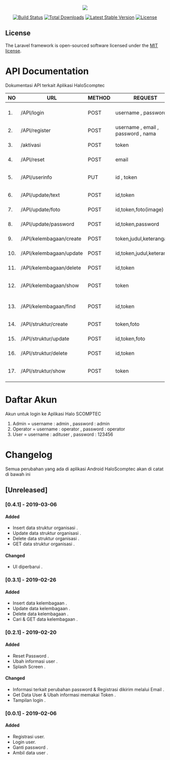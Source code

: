 <p align="center"><img src="https://laravel.com/assets/img/components/logo-laravel.svg"></p>

<p align="center">
<a href="https://travis-ci.org/laravel/framework"><img src="https://travis-ci.org/laravel/framework.svg" alt="Build Status"></a>
<a href="https://packagist.org/packages/laravel/framework"><img src="https://poser.pugx.org/laravel/framework/d/total.svg" alt="Total Downloads"></a>
<a href="https://packagist.org/packages/laravel/framework"><img src="https://poser.pugx.org/laravel/framework/v/stable.svg" alt="Latest Stable Version"></a>
<a href="https://packagist.org/packages/laravel/framework"><img src="https://poser.pugx.org/laravel/framework/license.svg" alt="License"></a>
</p>


## License

The Laravel framework is open-sourced software licensed under the [MIT license](https://opensource.org/licenses/MIT).


# API Documentation

Dokumentasi API terkait Aplikasi HaloScomptec

| NO | URL | METHOD | REQUEST | RESPONSE |
|----|-----|--------|---------|----------|
|1.  | /API/login | POST | username , password | kode , pesan , data |
|2.  | /API/register | POST | username , email , password , nama | kode , pesan |
|3.  | /aktivasi | POST | token | kode , pesan |
|4.  | /API/reset | POST | email | kode , pesan |
|5.  | /API/userinfo | PUT | id , token | kode , pesan , data |
|6.  | /API/update/text | POST | id,token | kode , pesan |
|7.  | /API/update/foto | POST | id,token,foto(image) | kode , pesan |
|8.  | /API/update/password | POST | id,token,password | kode , pesan |
|9.  | /API/kelembagaan/create | POST | token,judul,keterangan | kode , pesan |
|10. | /API/kelembagaan/update | POST | id,token,judul,keterangan | kode , pesan |
|11. | /API/kelembagaan/delete | POST | id,token | kode , pesan |
|12. | /API/kelembagaan/show | POST | token | kode , pesan , data |
|13. | /API/kelembagaan/find | POST | id,token | kode , pesan , data|
|14. | /API/struktur/create | POST | token,foto | kode , pesan |
|15. | /API/struktur/update | POST | id,token,foto | kode , pesan |
|16. | /API/struktur/delete | POST | id,token | kode , pesan |
|17. | /API/struktur/show | POST | token | kode , pesan , data |

# Daftar Akun
Akun untuk login ke Aplikasi Halo SCOMPTEC
1. Admin = username : admin , password : admin
2. Operator = username : operator , password : operator
3. User = username : adituser , password : 123456

# Changelog
Semua perubahan yang ada di aplikasi Android HaloScomptec akan di catat di bawah ini

## [Unreleased]

### [0.4.1] - 2019-03-06
#### Added
- Insert data struktur organisasi .
- Update data struktur organisasi .
- Delete data struktur organisasi .
- GET data struktur organisasi .

#### Changed
- UI diperbarui .

### [0.3.1] - 2019-02-26
#### Added
- Insert data kelembagaan .
- Update data kelembagaan .
- Delete data kelembagaan .
- Cari & GET data kelembagaan .

### [0.2.1] - 2019-02-20
#### Added
- Reset Password .
- Ubah informasi user .
- Splash Screen .

#### Changed
- Informasi terkait perubahan password & Registrasi dikirim melalui Email .
- Get Data User & Ubah informasi memakai Token .
- Tampilan login .

### [0.0.1] - 2019-02-06
#### Added
- Registrasi user.
- Login user.
- Ganti password .
- Ambil data user .
